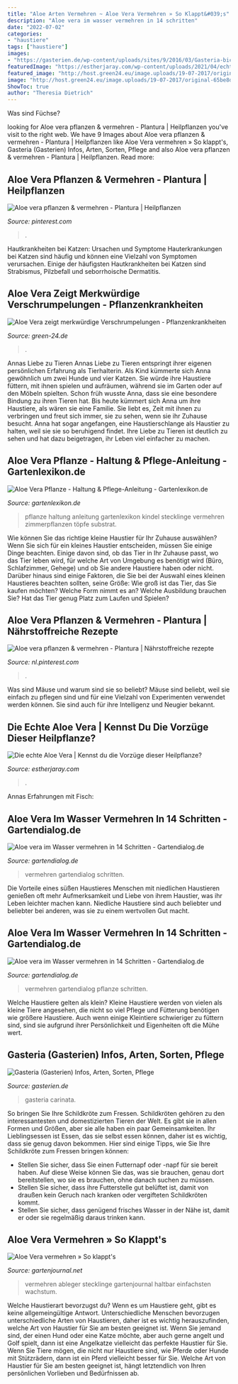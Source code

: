 ```yaml
---
title: "Aloe Arten Vermehren ~ Aloe Vera Vermehren » So Klappt&#039;s"
description: "Aloe vera im wasser vermehren in 14 schritten"
date: "2022-07-02"
categories:
- "haustiere"
tags: ["haustiere"]
images:
- "https://gasterien.de/wp-content/uploads/sites/9/2016/03/Gasteria-bicolor.jpg"
featuredImage: "https://estherjaray.com/wp-content/uploads/2021/04/echte-aloe-vera-heilpflanze-anbau.jpg"
featured_image: "http://host.green24.eu/image.uploads/19-07-2017/original-65be8d000e3b8c20ba6583a538bcd2da.jpg"
image: "http://host.green24.eu/image.uploads/19-07-2017/original-65be8d000e3b8c20ba6583a538bcd2da.jpg"
ShowToc: true
author: "Theresia Dietrich"
---
```



Was sind Füchse?

	

		
looking for Aloe vera pflanzen &amp; vermehren - Plantura | Heilpflanzen you've visit to the right web. We have 9 Images about Aloe vera pflanzen &amp; vermehren - Plantura | Heilpflanzen like Aloe Vera vermehren » So klappt&#039;s, Gasteria (Gasterien) Infos, Arten, Sorten, Pflege and also Aloe vera pflanzen &amp; vermehren - Plantura | Heilpflanzen. Read more:
		
    
## Aloe Vera Pflanzen &amp; Vermehren - Plantura | Heilpflanzen

<img loading=lazy src="https://i.pinimg.com/736x/77/75/3c/77753ca3f6fa9d0b15a7c80cd834a69c.jpg" onerror="this.onerror=null;this.src='https://tse2.mm.bing.net/th?id=OIP.RvbeOTkVj4VBJRhhSizU8QHaSh&amp;pid=15.1';" alt="Aloe vera pflanzen &amp; vermehren - Plantura | Heilpflanzen">

_Source: pinterest.com_

>. 

	

Hautkrankheiten bei Katzen: Ursachen und Symptome
Hauterkrankungen bei Katzen sind häufig und können eine Vielzahl von Symptomen verursachen. Einige der häufigsten Hautkrankheiten bei Katzen sind Strabismus, Pilzbefall und seborrhoische Dermatitis.

    
## Aloe Vera Zeigt Merkwürdige Verschrumpelungen - Pflanzenkrankheiten

<img loading=lazy src="http://host.green24.eu/image.uploads/19-07-2017/original-65be8d000e3b8c20ba6583a538bcd2da.jpg" onerror="this.onerror=null;this.src='https://tse2.mm.bing.net/th?id=OIP.yCYqptQ7fvJ_E3FzdJ9GiQHaJ4&amp;pid=15.1';" alt="Aloe Vera zeigt merkwürdige Verschrumpelungen - Pflanzenkrankheiten">

_Source: green-24.de_

>. 

	

Annas Liebe zu Tieren
Annas Liebe zu Tieren entspringt ihrer eigenen persönlichen Erfahrung als Tierhalterin. Als Kind kümmerte sich Anna gewöhnlich um zwei Hunde und vier Katzen. Sie würde ihre Haustiere füttern, mit ihnen spielen und aufräumen, während sie im Garten oder auf den Möbeln spielten. Schon früh wusste Anna, dass sie eine besondere Bindung zu ihren Tieren hat.
Bis heute kümmert sich Anna um ihre Haustiere, als wären sie eine Familie. Sie liebt es, Zeit mit ihnen zu verbringen und freut sich immer, sie zu sehen, wenn sie ihr Zuhause besucht. Anna hat sogar angefangen, eine Haustierschlange als Haustier zu halten, weil sie sie so beruhigend findet. Ihre Liebe zu Tieren ist deutlich zu sehen und hat dazu beigetragen, ihr Leben viel einfacher zu machen.

    
## Aloe Vera Pflanze - Haltung &amp; Pflege-Anleitung - Gartenlexikon.de

<img loading=lazy src="https://www.gartenlexikon.de/wp-content/uploads/2014/06/images_2017_zimmerpflanzen_aloe-vera-9533.JPG" onerror="this.onerror=null;this.src='https://tse4.mm.bing.net/th?id=OIP.ncHchMCyTfGUKkkfL-8dLwAAAA&amp;pid=15.1';" alt="Aloe Vera Pflanze - Haltung &amp; Pflege-Anleitung - Gartenlexikon.de">

_Source: gartenlexikon.de_

>pflanze haltung anleitung gartenlexikon kindel stecklinge vermehren zimmerpflanzen töpfe substrat. 

	

Wie können Sie das richtige kleine Haustier für Ihr Zuhause auswählen?
Wenn Sie sich für ein kleines Haustier entscheiden, müssen Sie einige Dinge beachten. Einige davon sind, ob das Tier in Ihr Zuhause passt, wo das Tier leben wird, für welche Art von Umgebung es benötigt wird (Büro, Schlafzimmer, Gehege) und ob Sie andere Haustiere haben oder nicht. Darüber hinaus sind einige Faktoren, die Sie bei der Auswahl eines kleinen Haustieres beachten sollten, seine Größe: Wie groß ist das Tier, das Sie kaufen möchten? Welche Form nimmt es an? Welche Ausbildung brauchen Sie? Hat das Tier genug Platz zum Laufen und Spielen?

    
## Aloe Vera Pflanzen &amp; Vermehren - Plantura | Nährstoffreiche Rezepte

<img loading=lazy src="https://i.pinimg.com/736x/72/4e/bf/724ebf143f0ed3f9ff9ade4f4e523e7d.jpg" onerror="this.onerror=null;this.src='https://tse1.mm.bing.net/th?id=OIP.9KdSx2-GhHFFQDjWv3aiFAHaSh&amp;pid=15.1';" alt="Aloe vera pflanzen &amp; vermehren - Plantura | Nährstoffreiche rezepte">

_Source: nl.pinterest.com_

>. 

	

Was sind Mäuse und warum sind sie so beliebt?
Mäuse sind beliebt, weil sie einfach zu pflegen sind und für eine Vielzahl von Experimenten verwendet werden können. Sie sind auch für ihre Intelligenz und Neugier bekannt.

    
## Die Echte Aloe Vera | Kennst Du Die Vorzüge Dieser Heilpflanze?

<img loading=lazy src="https://estherjaray.com/wp-content/uploads/2021/04/echte-aloe-vera-heilpflanze-anbau.jpg" onerror="this.onerror=null;this.src='https://tse1.mm.bing.net/th?id=OIP.R_SchTUOqA_40iCBvVq9gQHaEK&amp;pid=15.1';" alt="Die echte Aloe Vera | Kennst du die Vorzüge dieser Heilpflanze?">

_Source: estherjaray.com_

>. 

	

Annas Erfahrungen mit Fisch:

    
## Aloe Vera Im Wasser Vermehren In 14 Schritten - Gartendialog.de

<img loading=lazy src="https://www.gartendialog.de/wp-content/uploads/2020/09/aloe-vera-vermehren-wasser-canva-1.jpg" onerror="this.onerror=null;this.src='https://tse3.mm.bing.net/th?id=OIP.DBDgksDIh0FOCohauCSffgHaE8&amp;pid=15.1';" alt="Aloe vera im Wasser vermehren in 14 Schritten - Gartendialog.de">

_Source: gartendialog.de_

>vermehren gartendialog schritten. 

	

Die Vorteile eines süßen Haustieres
Menschen mit niedlichen Haustieren genießen oft mehr Aufmerksamkeit und Liebe von ihrem Haustier, was ihr Leben leichter machen kann. Niedliche Haustiere sind auch beliebter und beliebter bei anderen, was sie zu einem wertvollen Gut macht.

    
## Aloe Vera Im Wasser Vermehren In 14 Schritten - Gartendialog.de

<img loading=lazy src="https://www.gartendialog.de/wp-content/uploads/2020/09/aloe-vera-canva-1024x683.jpg" onerror="this.onerror=null;this.src='https://tse2.mm.bing.net/th?id=OIP.lvzynoV9-8zMctOx4t9buwHaE8&amp;pid=15.1';" alt="Aloe vera im Wasser vermehren in 14 Schritten - Gartendialog.de">

_Source: gartendialog.de_

>vermehren gartendialog pflanze schritten. 

	

Welche Haustiere gelten als klein?
Kleine Haustiere werden von vielen als kleine Tiere angesehen, die nicht so viel Pflege und Fütterung benötigen wie größere Haustiere. Auch wenn einige Kleintiere schwieriger zu füttern sind, sind sie aufgrund ihrer Persönlichkeit und Eigenheiten oft die Mühe wert.

    
## Gasteria (Gasterien) Infos, Arten, Sorten, Pflege

<img loading=lazy src="https://gasterien.de/wp-content/uploads/sites/9/2016/03/Gasteria-bicolor.jpg" onerror="this.onerror=null;this.src='https://tse2.mm.bing.net/th?id=OIP.bPLv0ucNEQMmfM_qlNcHagHaE8&amp;pid=15.1';" alt="Gasteria (Gasterien) Infos, Arten, Sorten, Pflege">

_Source: gasterien.de_

>gasteria carinata. 

	

So bringen Sie Ihre Schildkröte zum Fressen.
Schildkröten gehören zu den interessantesten und domestizierten Tieren der Welt. Es gibt sie in allen Formen und Größen, aber sie alle haben ein paar Gemeinsamkeiten. Ihr Lieblingsessen ist Essen, das sie selbst essen können, daher ist es wichtig, dass sie genug davon bekommen. Hier sind einige Tipps, wie Sie Ihre Schildkröte zum Fressen bringen können:
- Stellen Sie sicher, dass Sie einen Futternapf oder -napf für sie bereit haben. Auf diese Weise können Sie das, was sie brauchen, genau dort bereitstellen, wo sie es brauchen, ohne danach suchen zu müssen.
- Stellen Sie sicher, dass ihre Futterstelle gut belüftet ist, damit von draußen kein Geruch nach kranken oder vergifteten Schildkröten kommt.
- Stellen Sie sicher, dass genügend frisches Wasser in der Nähe ist, damit er oder sie regelmäßig daraus trinken kann.

    
## Aloe Vera Vermehren » So Klappt&#039;s

<img loading=lazy src="https://www.gartenjournal.net/wp-content/uploads/Aloe-Vera-vermehren.jpg" onerror="this.onerror=null;this.src='https://tse3.mm.bing.net/th?id=OIP.Ajv649ZOKoAyWaauD2dSHQHaE7&amp;pid=15.1';" alt="Aloe Vera vermehren » So klappt&#039;s">

_Source: gartenjournal.net_

>vermehren ableger stecklinge gartenjournal haltbar einfachsten wachstum. 

	

Welche Haustierart bevorzugst du?
Wenn es um Haustiere geht, gibt es keine allgemeingültige Antwort. Unterschiedliche Menschen bevorzugen unterschiedliche Arten von Haustieren, daher ist es wichtig herauszufinden, welche Art von Haustier für Sie am besten geeignet ist. Wenn Sie jemand sind, der einen Hund oder eine Katze möchte, aber auch gerne angelt und Golf spielt, dann ist eine Angelkatze vielleicht das perfekte Haustier für Sie. Wenn Sie Tiere mögen, die nicht nur Haustiere sind, wie Pferde oder Hunde mit Stützrädern, dann ist ein Pferd vielleicht besser für Sie. Welche Art von Haustier für Sie am besten geeignet ist, hängt letztendlich von Ihren persönlichen Vorlieben und Bedürfnissen ab.

